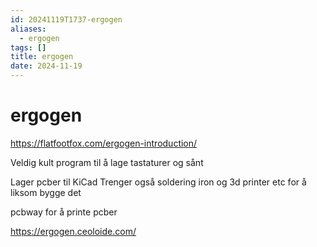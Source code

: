 ```yaml
---
id: 20241119T1737-ergogen
aliases:
  - ergogen
tags: []
title: ergogen
date: 2024-11-19
---
```


# ergogen

https://flatfootfox.com/ergogen-introduction/

Veldig kult program til å lage tastaturer og sånt

Lager pcber til KiCad
Trenger også soldering iron og 3d printer etc for å liksom bygge det

pcbway for å printe pcber

https://ergogen.ceoloide.com/
